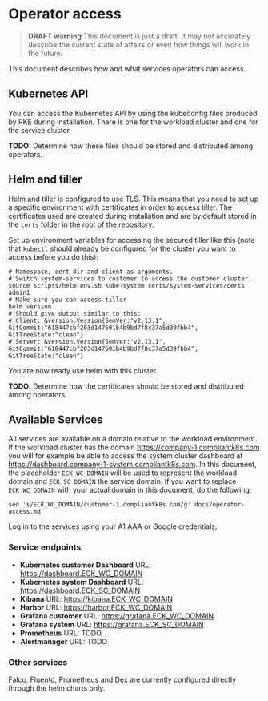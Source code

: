 # Operator access

> **DRAFT warning**
This document is just a draft.
It may not accurately describe the current state of affairs or even how things will work in the future.

This document describes how and what services operators can access.

## Kubernetes API

You can access the Kubernetes API by using the kubeconfig files produced by RKE during installation.
There is one for the workload cluster and one for the service cluster.

**TODO:** Determine how these files should be stored and distributed among operators.

## Helm and tiller

Helm and tiller is configured to use TLS.
This means that you need to set up a specific environment with certificates in order to access tiller.
The certificates used are created during installation and are by default stored in the `certs` folder in the root of the repository.

Set up environment variables for accessing the secured tiller like this (note that `kubectl` should already be configured for the cluster you want to access before you do this):
```shell
# Namespace, cert dir and client as arguments.
# Switch system-services to customer to access the customer cluster.
source scripts/helm-env.sh kube-system certs/system-services/certs admin1
# Make sure you can access tiller
helm version
# Should give output similar to this:
# Client: &version.Version{SemVer:"v2.13.1", GitCommit:"618447cbf203d147601b4b9bd7f8c37a5d39fbb4", GitTreeState:"clean"}
# Server: &version.Version{SemVer:"v2.13.1", GitCommit:"618447cbf203d147601b4b9bd7f8c37a5d39fbb4", GitTreeState:"clean"}
```

You are now ready use helm with this cluster.

**TODO:** Determine how the certificates should be stored and distributed among operators.

## Available Services

All services are available on a domain relative to the workload environment.
If the workload cluster has the domain https://company-1.compliantk8s.com you will for example be able to access the system cluster dashboard at https://dashboard.company-1-system.compliantk8s.com.
In this document, the placeholder `ECK_WC_DOMAIN` will be used to represent the workload domain and `ECK_SC_DOMAIN` the service domain.
If you want to replace `ECK_WC_DOMAIN` with your actual domain in this document, do the following:

```shell
sed 's/ECK_WC_DOMAIN/customer-1.compliantk8s.com/g' docs/operator-access.md
```

Log in to the services using your A1 AAA or Google credentials.

### Service endpoints

- **Kubernetes customer Dashboard** URL: https://dashboard.ECK_WC_DOMAIN
- **Kubernetes system Dashboard** URL: https://dashboard.ECK_SC_DOMAIN
- **Kibana** URL: https://kibana.ECK_WC_DOMAIN
- **Harbor** URL: https://harbor.ECK_WC_DOMAIN
- **Grafana customer** URL: https://grafana.ECK_WC_DOMAIN
- **Grafana system** URL: https://grafana.ECK_SC_DOMAIN
- **Prometheus** URL: TODO
- **Alertmanager** URL: TODO

### Other services

Falco, Fluentd, Prometheus and Dex are currently configured directly through the helm charts only.
